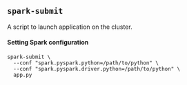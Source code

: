 ## `spark-submit`

A script to launch application on the cluster.

#### Setting Spark configuration
```shell
spark-submit \
  --conf "spark.pyspark.python=/path/to/python" \
  --conf "spark.pyspark.driver.python=/path/to/python" \
  app.py
```
